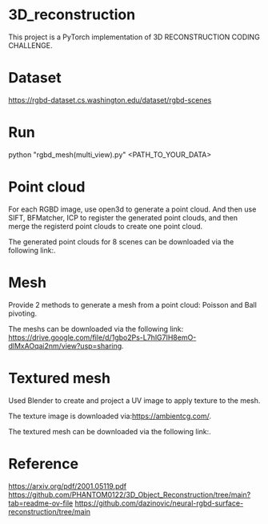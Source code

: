 # 3D_reconstruction
This project is a PyTorch implementation of 3D RECONSTRUCTION CODING CHALLENGE.

# Dataset
https://rgbd-dataset.cs.washington.edu/dataset/rgbd-scenes

# Run 
python "rgbd_mesh(multi_view).py" <PATH_TO_YOUR_DATA>

# Point cloud
For each RGBD image, use open3d to generate a point cloud. And then use SIFT, BFMatcher, ICP to register the generated point clouds, and then merge the registerd point clouds to create one point cloud.

The generated point clouds for 8 scenes can be downloaded via the following link:.

# Mesh
Provide 2 methods to generate a mesh from a point cloud: Poisson and Ball pivoting.

The meshs can be downloaded via the following link: https://drive.google.com/file/d/1gbo2Ps-L7hlG7IH8emO-dlMxAOqai2nm/view?usp=sharing.

# Textured mesh
Used Blender to create and project a UV image to apply texture to the mesh.

The texture image is downloaded via:https://ambientcg.com/.

The textured mesh can be downloaded via the following link:.

# Reference
https://arxiv.org/pdf/2001.05119.pdf
https://github.com/PHANTOM0122/3D_Object_Reconstruction/tree/main?tab=readme-ov-file
https://github.com/dazinovic/neural-rgbd-surface-reconstruction/tree/main
